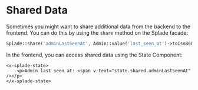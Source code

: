 # Shared Data

Sometimes you might want to share additional data from the backend to the frontend. You can do this by using the `share` method on the Splade facade:

```php
Splade::share('adminLastSeenAt', Admin::value('last_seen_at')->toIso8601String());
```

In the frontend, you can access shared data using the State Component:

```blade
<x-splade-state>
    <p>Admin last seen at: <span v-text="state.shared.adminLastSeenAt" /></p>
</x-splade-state>
```